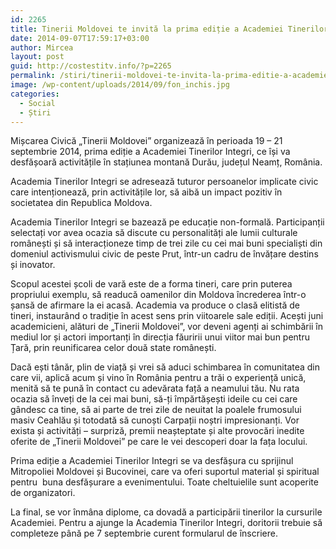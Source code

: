 ```yaml
---
id: 2265
title: Tinerii Moldovei te invită la prima ediție a Academiei Tinerilor Integri
date: 2014-09-07T17:59:17+03:00
author: Mircea
layout: post
guid: http://costestitv.info/?p=2265
permalink: /stiri/tinerii-moldovei-te-invita-la-prima-editie-a-academiei-tinerilor-integri/
image: /wp-content/uploads/2014/09/fon_inchis.jpg
categories:
  - Social
  - Știri
---
```

Mișcarea Civică „Tinerii Moldovei” organizează în perioada 19 – 21 septembrie 2014, prima ediție a Academiei Tinerilor Integri, ce își va desfășoară activitățile în stațiunea montană Durău, județul Neamț, România.<!--more-->

Academia Tinerilor Integri se adresează tuturor persoanelor implicate civic care intenționează, prin activitățile lor, să aibă un impact pozitiv în societatea din Republica Moldova.

Academia Tinerilor Integri se bazează pe educație non-formală. Participanții selectați vor avea ocazia să discute cu personalități ale lumii culturale românești și să interacționeze timp de trei zile cu cei mai buni specialiști din domeniul activismului civic de peste Prut, într-un cadru de învățare destins și inovator.

Scopul acestei școli de vară este de a forma tineri, care prin puterea propriului exemplu, să readucă oamenilor din Moldova încrederea într-o șansă de afirmare la ei acasă. Academia va produce o clasă elitistă de tineri, instaurând o tradiție în acest sens prin viitoarele sale ediții. Acești juni academicieni, alături de „Tinerii Moldovei”, vor deveni agenți ai schimbării în mediul lor și actori importanți în direcția făuririi unui viitor mai bun pentru Țară, prin reunificarea celor două state românești.

Dacă ești tânăr, plin de viață și vrei să aduci schimbarea în comunitatea din care vii, aplică acum și vino în România pentru a trăi o experiență unică, menită să te pună în contact cu adevărata față a neamului tău. Nu rata ocazia să înveți de la cei mai buni, să-ți împărtășești ideile cu cei care gândesc ca tine, să ai parte de trei zile de neuitat la poalele frumosului masiv Ceahlău și totodată să cunoști Carpații noștri impresionanți. Vor exista și activități – surpriză, premii neașteptate și alte provocări inedite oferite de „Tinerii Moldovei” pe care le vei descoperi doar la fața locului.

Prima ediție a Academiei Tinerilor Integri se va desfășura cu sprijinul Mitropoliei Moldovei și Bucovinei, care va oferi suportul material și spiritual pentru  buna desfășurare a evenimentului. Toate cheltuielile sunt acoperite de organizatori.

La final, se vor înmâna diplome, ca dovadă a participării tinerilor la cursurile Academiei. Pentru a ajunge la Academia Tinerilor Integri, doritorii trebuie să completeze până pe 7 septembrie curent formularul de înscriere.